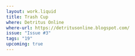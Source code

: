 ```yaml
---
layout: work.liquid
title: Trash Cup
where: Detritus Online
where-url: https://detritusonline.blogspot.com/
issue: "Issue #3"
tags: "19"
upcoming: true
---
```

